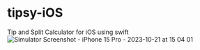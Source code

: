 # tipsy-iOS
Tip and Split Calculator for iOS using swift
![Simulator Screenshot - iPhone 15 Pro - 2023-10-21 at 15 04 01](https://github.com/adnaan-ansari/tipsy-iOS/assets/78425049/d710e1e1-a778-4de9-8d17-045b4b6066bd)
